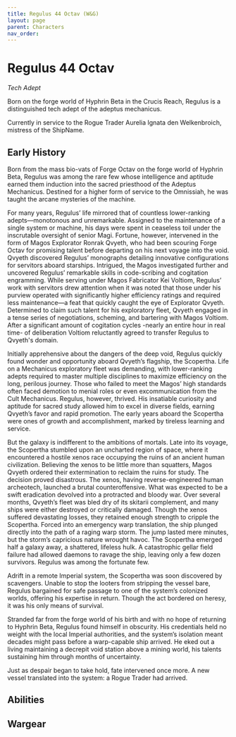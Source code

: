```yaml
---
title: Regulus 44 Octav (W&G)
layout: page
parent: Characters
nav_order: 
---
```

# Regulus 44 Octav
*Tech Adept*  

Born on the forge world of Hyphrin Beta in the Crucis Reach, Regulus is a distinguished tech adept of the adeptus mechanicus.

Currently in service to the Rogue Trader Aurelia Ignata den Welkenbroich, mistress of the ShipName.

## Early History
Born from the mass bio-vats of Forge Octav on the forge world of Hyphrin Beta, Regulus was among the rare few whose intelligence and aptitude earned them induction into the sacred priesthood of the Adeptus Mechanicus. Destined for a higher form of service to the Omnissiah, he was taught the arcane mysteries of the machine.

For many years, Regulus’ life mirrored that of countless lower-ranking adepts—monotonous and unremarkable. Assigned to the maintenance of a single system or machine, his days were spent in ceaseless toil under the inscrutable oversight of senior Magi. Fortune, however, intervened in the form of Magos Explorator Ronrak Qvyeth, who had been scouring Forge Octav for promising talent before departing on his next voyage into the void. Qvyeth discovered Regulus’ monographs detailing innovative configurations for servitors aboard starships. Intrigued, the Magos investigated further and uncovered Regulus’ remarkable skills in code-scribing and cogitation engramming. While serving under Magos Fabricator Kei Voltiom, Regulus’ work with servitors drew attention when it was noted that those under his purview operated with significantly higher efficiency ratings and required less maintenance—a feat that quickly caught the eye of Explorator Qvyeth. Determined to claim such talent for his exploratory fleet, Qvyeth engaged in a tense series of negotiations, scheming, and bartering with Magos Voltiom. After a significant amount of cogitation cycles -nearly an entire hour in real time- of deliberation Voltiom reluctantly agreed to transfer Regulus to Qvyeth's domain.

Initially apprehensive about the dangers of the deep void, Regulus quickly found wonder and opportunity aboard Qvyeth’s flagship, the Scopertha. Life on a Mechanicus exploratory fleet was demanding, with lower-ranking adepts required to master multiple disciplines to maximize efficiency on the long, perilous journey. Those who failed to meet the Magos’ high standards often faced demotion to menial roles or even excommunication from the Cult Mechanicus. Regulus, however, thrived. His insatiable curiosity and aptitude for sacred study allowed him to excel in diverse fields, earning Qvyeth’s favor and rapid promotion. The early years aboard the Scopertha were ones of growth and accomplishment, marked by tireless learning and service.

But the galaxy is indifferent to the ambitions of mortals. Late into its voyage, the Scopertha stumbled upon an uncharted region of space, where it encountered a hostile xenos race occupying the ruins of an ancient human civilization. Believing the xenos to be little more than squatters, Magos Qvyeth ordered their extermination to reclaim the ruins for study. The decision proved disastrous. The xenos, having reverse-engineered human archeotech, launched a brutal counteroffensive. What was expected to be a swift eradication devolved into a protracted and bloody war. Over several months, Qvyeth’s fleet was bled dry of its skitarii complement, and many ships were either destroyed or critically damaged. Though the xenos suffered devastating losses, they retained enough strength to cripple the Scopertha. Forced into an emergency warp translation, the ship plunged directly into the path of a raging warp storm. The jump lasted mere minutes, but the storm’s capricious nature wrought havoc. The Scopertha emerged half a galaxy away, a shattered, lifeless hulk. A catastrophic gellar field failure had allowed daemons to ravage the ship, leaving only a few dozen survivors. Regulus was among the fortunate few.

Adrift in a remote Imperial system, the Scopertha was soon discovered by scavengers. Unable to stop the looters from stripping the vessel bare, Regulus bargained for safe passage to one of the system’s colonized worlds, offering his expertise in return. Though the act bordered on heresy, it was his only means of survival.

Stranded far from the forge world of his birth and with no hope of returning to Hyphrin Beta, Regulus found himself in obscurity. His credentials held no weight with the local Imperial authorities, and the system’s isolation meant decades might pass before a warp-capable ship arrived. He eked out a living maintaining a decrepit void station above a mining world, his talents sustaining him through months of uncertainty.

Just as despair began to take hold, fate intervened once more. A new vessel translated into the system: a Rogue Trader had arrived.

## Abilities


## Wargear
